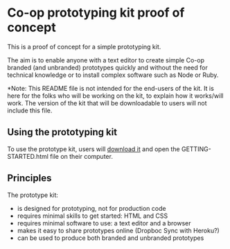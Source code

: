 # Co-op prototyping kit proof of concept

This is a proof of concept for a simple prototyping kit.

The aim is to enable anyone with a text editor to create simple Co-op branded
(and unbranded) prototypes quickly and without the need for technical
knowledge or to install complex software such as Node or Ruby.

*Note: This README file is not intended for the end-users of the kit. It is
here for the folks who will be working on the kit, to explain how it
works/will work. The version of the kit that will be downloadable to users
will not include this file.

## Using the prototyping kit

To use the prototype kit, users will [download it](https://github.com/tekin/prototype-kit-proof-of-concept/archive/master.zip)
and open the GETTING-STARTED.html file on their computer.

## Principles

The prototype kit:

  * is designed for prototyping, not for production code
  * requires minimal skills to get started: HTML and CSS
  * requires minimal software to use: a text editor and a browser
  * makes it easy to share prototypes online (Dropboc Sync with Heroku?)
  * can be used to produce both branded and unbranded prototypes

